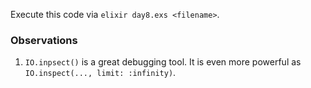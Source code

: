 Execute this code via `elixir day8.exs <filename>`.

### Observations

1. `IO.inpsect()` is a great debugging tool.  It is even more powerful as
   `IO.inspect(..., limit: :infinity)`.
